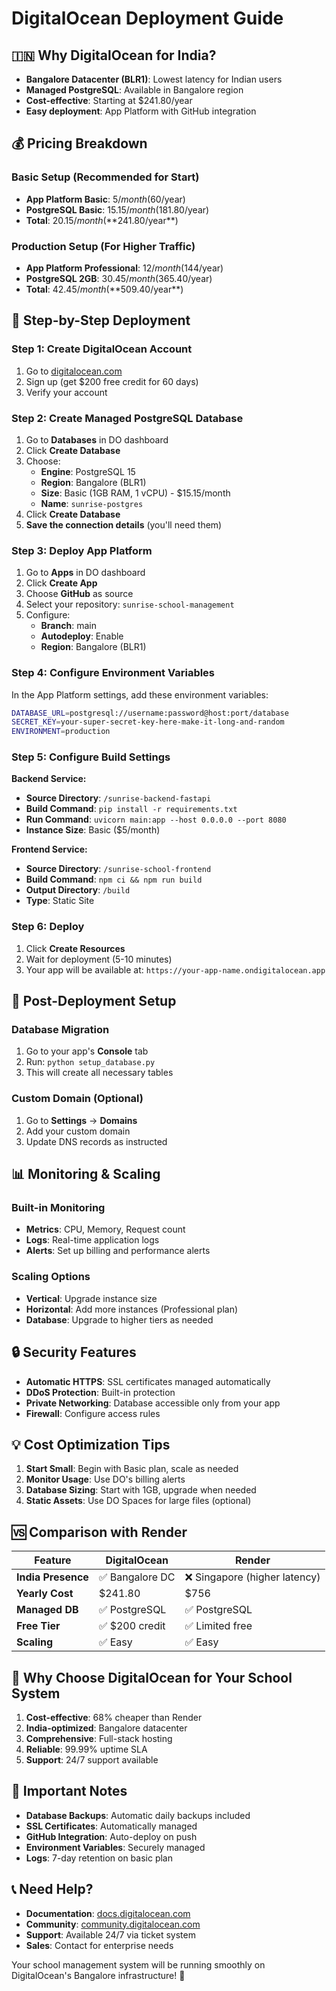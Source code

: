 # DigitalOcean Deployment Guide

## 🇮🇳 Why DigitalOcean for India?

- **Bangalore Datacenter (BLR1)**: Lowest latency for Indian users
- **Managed PostgreSQL**: Available in Bangalore region
- **Cost-effective**: Starting at $241.80/year
- **Easy deployment**: App Platform with GitHub integration

## 💰 Pricing Breakdown

### Basic Setup (Recommended for Start)
- **App Platform Basic**: $5/month ($60/year)
- **PostgreSQL Basic**: $15.15/month ($181.80/year)
- **Total**: $20.15/month (**$241.80/year**)

### Production Setup (For Higher Traffic)
- **App Platform Professional**: $12/month ($144/year)
- **PostgreSQL 2GB**: $30.45/month ($365.40/year)
- **Total**: $42.45/month (**$509.40/year**)

## 🚀 Step-by-Step Deployment

### Step 1: Create DigitalOcean Account
1. Go to [digitalocean.com](https://digitalocean.com)
2. Sign up (get $200 free credit for 60 days)
3. Verify your account

### Step 2: Create Managed PostgreSQL Database
1. Go to **Databases** in DO dashboard
2. Click **Create Database**
3. Choose:
   - **Engine**: PostgreSQL 15
   - **Region**: Bangalore (BLR1)
   - **Size**: Basic (1GB RAM, 1 vCPU) - $15.15/month
   - **Name**: `sunrise-postgres`
4. Click **Create Database**
5. **Save the connection details** (you'll need them)

### Step 3: Deploy App Platform
1. Go to **Apps** in DO dashboard
2. Click **Create App**
3. Choose **GitHub** as source
4. Select your repository: `sunrise-school-management`
5. Configure:
   - **Branch**: main
   - **Autodeploy**: Enable
   - **Region**: Bangalore (BLR1)

### Step 4: Configure Environment Variables
In the App Platform settings, add these environment variables:

```bash
DATABASE_URL=postgresql://username:password@host:port/database
SECRET_KEY=your-super-secret-key-here-make-it-long-and-random
ENVIRONMENT=production
```

### Step 5: Configure Build Settings

**Backend Service:**
- **Source Directory**: `/sunrise-backend-fastapi`
- **Build Command**: `pip install -r requirements.txt`
- **Run Command**: `uvicorn main:app --host 0.0.0.0 --port 8080`
- **Instance Size**: Basic ($5/month)

**Frontend Service:**
- **Source Directory**: `/sunrise-school-frontend`
- **Build Command**: `npm ci && npm run build`
- **Output Directory**: `/build`
- **Type**: Static Site

### Step 6: Deploy
1. Click **Create Resources**
2. Wait for deployment (5-10 minutes)
3. Your app will be available at: `https://your-app-name.ondigitalocean.app`

## 🔧 Post-Deployment Setup

### Database Migration
1. Go to your app's **Console** tab
2. Run: `python setup_database.py`
3. This will create all necessary tables

### Custom Domain (Optional)
1. Go to **Settings** → **Domains**
2. Add your custom domain
3. Update DNS records as instructed

## 📊 Monitoring & Scaling

### Built-in Monitoring
- **Metrics**: CPU, Memory, Request count
- **Logs**: Real-time application logs
- **Alerts**: Set up billing and performance alerts

### Scaling Options
- **Vertical**: Upgrade instance size
- **Horizontal**: Add more instances (Professional plan)
- **Database**: Upgrade to higher tiers as needed

## 🔒 Security Features

- **Automatic HTTPS**: SSL certificates managed automatically
- **DDoS Protection**: Built-in protection
- **Private Networking**: Database accessible only from your app
- **Firewall**: Configure access rules

## 💡 Cost Optimization Tips

1. **Start Small**: Begin with Basic plan, scale as needed
2. **Monitor Usage**: Use DO's billing alerts
3. **Database Sizing**: Start with 1GB, upgrade when needed
4. **Static Assets**: Use DO Spaces for large files (optional)

## 🆚 Comparison with Render

| Feature | DigitalOcean | Render |
|---------|-------------|--------|
| **India Presence** | ✅ Bangalore DC | ❌ Singapore (higher latency) |
| **Yearly Cost** | $241.80 | $756 |
| **Managed DB** | ✅ PostgreSQL | ✅ PostgreSQL |
| **Free Tier** | ✅ $200 credit | ✅ Limited free |
| **Scaling** | ✅ Easy | ✅ Easy |

## 🎯 Why Choose DigitalOcean for Your School System

1. **Cost-effective**: 68% cheaper than Render
2. **India-optimized**: Bangalore datacenter
3. **Comprehensive**: Full-stack hosting
4. **Reliable**: 99.99% uptime SLA
5. **Support**: 24/7 support available

## 🚨 Important Notes

- **Database Backups**: Automatic daily backups included
- **SSL Certificates**: Automatically managed
- **GitHub Integration**: Auto-deploy on push
- **Environment Variables**: Securely managed
- **Logs**: 7-day retention on basic plan

## 📞 Need Help?

- **Documentation**: [docs.digitalocean.com](https://docs.digitalocean.com)
- **Community**: [community.digitalocean.com](https://community.digitalocean.com)
- **Support**: Available 24/7 via ticket system
- **Sales**: Contact for enterprise needs

Your school management system will be running smoothly on DigitalOcean's Bangalore infrastructure! 🎉
